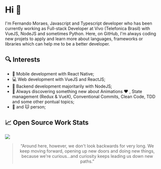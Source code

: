 
# Hi :wave:

<p align="left">I'm Fernando Moraes, Javascript and Typescript developer who has been currently working as Full-stack Developer at Vivo (Telefonica Brasil) with VueJS, NodeJS and sometimes Python. Here, on GitHub, I'm always coding new projets to apply and learn more about languages, frameworks or libraries which can help me to be a better developer.</p>
 
## :mag: Interests
 
 - :iphone: Mobile development with React Native;
 - :computer: Web development with VueJS and ReactJS;
 - :closed_lock_with_key: Backend development majoritarily with NodeJS;
 - :construction: Always discovering something new about Animations :heart: , State management (Redux & VueX), Conventional Commits, Clean Code, TDD and some other pontual topics;
 - :dog: and :cat: person;
 
## :chart_with_upwards_trend: Open Source Work Stats

<img align="center" src="https://github-readme-stats.vercel.app/api?username=femoraes0&theme=dracula" />

> <p align='center'>“Around here, however, we don't look backwards for very long. We keep moving forward, opening up new doors and doing new things, because we're curious...and curiosity keeps leading us down new paths.”</p>

